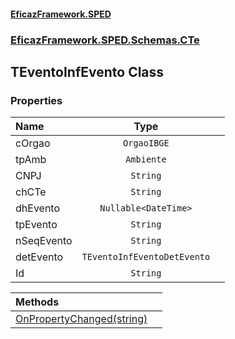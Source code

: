 #### [EficazFramework.SPED](EficazFrameworkSPED.md 'EficazFramework SPED')
### [EficazFramework.SPED.Schemas.CTe](EficazFramework.SPED.Schemas.CTe.md 'EficazFramework.SPED.Schemas.CTe')

## TEventoInfEvento Class
### Properties

| Name | Type | |
| :--- | :---: | :--- |
| cOrgao | `OrgaoIBGE` |  |
| tpAmb | `Ambiente` |  |
| CNPJ | `String` |  |
| chCTe | `String` |  |
| dhEvento | `Nullable<DateTime>` |  |
| tpEvento | `String` |  |
| nSeqEvento | `String` |  |
| detEvento | `TEventoInfEventoDetEvento` |  |
| Id | `String` |  |

| Methods | |
| :--- | :--- |
| [OnPropertyChanged(string)](EficazFramework.SPED.Schemas.CTe/TEventoInfEvento/OnPropertyChanged(string).md 'EficazFramework.SPED.Schemas.CTe.TEventoInfEvento.OnPropertyChanged(string)') | |
